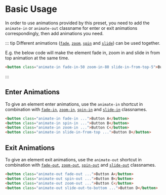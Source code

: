 # Basic Usage

In order to use animations provided by this preset, you need to add the `animate-in` or `animate-out` classname for enter or exit animations correspondingly, then add animations you need.

::: tip
Different animations ([`fade`](./fade), [`zoom`](./zoom), [`spin`](./spin) and [`slide`](./slide)) can be used together.

E.g. the below code will make the element fade in, zoom in and slide in from top animation at the same time.

```html
<button class="animate-in fade-in-50 zoom-in-80 slide-in-from-top-5">Button A</button>
```
:::

## Enter Animations

To give an element enter animations, use the `animate-in` shortcut in combination with [`fade-in`](./fade#fade-in), [`zoom-in`](./zoom#zoom-in), [`spin-in`](./spin#spin-in) and [`slide-in`](./slide#slide-in) classnames.

```html
<button class="animate-in fade-in ...">Button A</button>
<button class="animate-in spin-in ...">Button B</button>
<button class="animate-in zoom-in ...">Button C</button>
<button class="animate-in slide-in-from-top ...">Button D</button>
```

## Exit Animations

To give an element exit animations, use the `animate-out` shortcut in combination with [`fade-out`](./fade#fade-out), [`zoom-out`](./zoom#zoom-out), [`spin-out`](./spin#spin-out) and [`slide-out`](./slide#slide-out) classnames.

```html
<button class="animate-out fade-out ...">Button A</button>
<button class="animate-out spin-out ...">Button B</button>
<button class="animate-out zoom-out ...">Button C</button>
<button class="animate-out slide-out-to-bottom ...">Button D</button>
```

